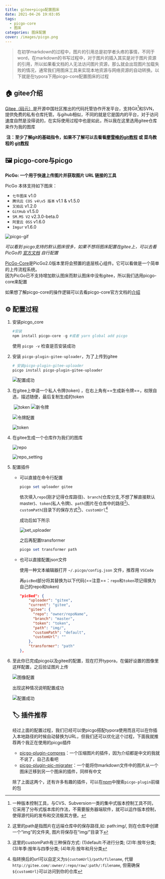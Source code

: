 ```yaml
---
title: gitee+picgo配置图床
date: 2021-04-26 19:03:05
tags: 
  - picgo-core
  - 图床
categories: 图床配置
cover: /images/picgo.png
---
```


> 在初学markdown的过程中，图片的引用总是初学者头疼的事情，不同于word，在markdown的书写过程中，对于图片的插入其实是对于图片资源的引用，所以如果看文档的人无法访问图片资源，那么就会出现图片加载失败的情况，通常我们用图床工具来实现本地资源与网络资源的自动转换。以下就是在typora下用picgo-core配置图床的过程

## :house: ​gitee介绍

[Gitee（码云）](https://gitee.com)是开源中国社区推出的代码托管协作开发平台，支持Git[^1]和SVN，提供免费的私有仓库托管。与gihub相似，不同的就是它是国内的平台，对于访问速度自然是没得说的，在实际使用过程中也是如此，所以我在这里选用gitee仓库来作为我的图库

​    **注：至少了解git的基础指令，如果不了解可以去看看[廖雪峰的git教程](https://www.liaoxuefeng.com/wiki/896043488029600) 或 菜鸟教程的 [git教程](https://www.runoob.com/git/git-tutorial.html)**

## :framed_picture: picgo-core与picgo

**PicGo: 一个用于快速上传图片并获取图片 URL 链接的工具**

PicGo 本体支持如下图床：

- `七牛图床` v1.0
- `腾讯云 COS v4\v5 版本` v1.1 & v1.5.0
- `又拍云` v1.2.0
- `GitHub` v1.5.0
- `SM.MS V2` v2.3.0-beta.0
- `阿里云 OSS` v1.6.0
- `Imgur` v1.6.0

![picgo-gif](/gitee-picgo配置图床/picgo-2.0.gif)

*可以看到 picgo支持的默认图床很多，如果不想将图床配置在gitee上，可以去看 PicGo的 [官方文档](https://picgo.github.io/PicGo-Doc/zh/) 自行配置*

[PicGo-Core](https://picgo.github.io/PicGo-Core-Doc/)是PicGo2.0版本里将会预置的底层核心组件。它可以看做是一个简单的上传流程系统。  
因为PicGo已不支持增加默认图床而默认图床中没有gitee，所以我们选用picgo-core来配置

如果想了解picgo-core的操作逻辑可以去看picgo-core官方文档的[介绍](https://picgo.github.io/PicGo-Core-Doc/zh/guide/#%E7%89%B9%E6%80%A7)

## :gear: 配置过程

1. 安装picgo_core

   ```powershell
   #安装
   npm install picgo-core -g #或者 yarn global add picgo
   ```

   使用 `picgo -v` 检查是否安装成功

2. 安装 `picgo-plugin-gitee-uploader`，为了上传到gitee

   ```powershell
   # 安装picgo-plugin-gitee-uploader
   picgo install picgo-plugin-gitee-uploader
   ```

   ![配置成功](./gitee-picgo配置图床/插件配置成功.png)

3. 在gitee上申请一个私人令牌(token) ，在右上角有==生成新令牌==，权限自选，描述随便，最后复制生成的token

   ​                                             ![token](./gitee-picgo配置图床/token.png)             ![新令牌](./gitee-picgo配置图床/新令牌.png)

   ![令牌配置](./gitee-picgo配置图床/token_right.png)

   ![token](./gitee-picgo配置图床/token_ture.png)

4. 在gitee生成一个仓库作为我们的图库

   ![repo](./gitee-picgo配置图床/repo.png)

   ![repo_setting](./gitee-picgo配置图床/repo_setting.png)

5. 配置插件

   - 可以直接在命令行配置

     ```powershell
     picgo set uploader gitee
     ```

     依次填入`repo`(刚才记得仓库路径)、`branch`(仓库分支,不想了解直接默认master)、`token`(私人令牌)、`path`(图片在仓库中的路径[^2])、`customPath`(目录下的保存方式[^3])、`customUrl`[^4]
   
     成功后如下所示
   
     ![set_uploader](./gitee-picgo配置图床/picgosetting_uploader.jpg)
   
     之后再配置transformer
   
     ```powershell
     picgo set transformer path
     ```
   
   - 也可以直接配置json文件
   
     使用一种文本编辑器打开 `~/.picgo/config.json` 文件，推荐用 `VSCode`
   
     再`picBed`部分将其替换为以下代码(==注意==：`repo`和`token`项记得换为自己的repo和token)
   
     ```json
     "picBed": {
         "uploader": "gitee",
         "current": "gitee",
         "gitee": {
           "repo": "owner/repoName",
           "branch": "master",
           "token": "token",
           "path": "img/",
           "customPath": "default",
           "customUrl": ""
         },
         "transformer": "path"
     },
     ```

6. 至此你已完成picgo以及gitee的配置，现在打开typora，在偏好设置的图像里这样配置，之后验证图片上传

   ![图像配置](./gitee-picgo配置图床/typora设置.png)

   出现这种情况说明配置成功

   ![配置成功](./gitee-picgo配置图床/成功.png)

   ## :label: 插件推荐

   经过上面的配置过程，我们已经可以使picgo搭配typora使用而且可以在你插入本地路径的时候自动替换为URL，但我们还可以优化这个过程，下面我就推荐两个我正在使用的picgo插件

   - [picgo-plugin-compres](https://www.npmjs.com/package/picgo-plugin-compress)：一个压缩图片的插件，因为介绍都是中文的我就不说了，自己去看吧
   - [picgo-plugin-pic-migrater](https://www.npmjs.com/package/picgo-plugin-pic-migrater)：一个能将你markdown文件中的图片从一个图床迁移到另一个图床的插件，同样有中文

   除了上面这两个，还有许多有趣的插件，可以在[npm](https://www.npmjs.com)中搜索`picgo-plugin`前缀的包

[^1]: 一种版本控制工具，与CVS、Subversion一类的集中式版本控制工具不同，它采用了分布式版本库的作法，不需要服务器端软件，就可以运作版本控制，使得源代码的发布和交流极其方便。

[^2]: 这里的path是指图片在远端仓库中的保存路径,如: path:img/, 则在仓库中创建一个“img”的文件夹, 图片将保存在“img/”目录下
[^3]: 这里的customPath有三种保存方式: (1)default:不进行分类; (2)年:按年分类; (3)年季:按年与四季分类; (4)年月:按年和月分类
[^4]: 指转换后的url可以自定义为`${customUrl}/path/filename`, 代替`http://gitee.com/:owner/:repo/raw/:path/:filename`, 但需确保`${customUrl}`可以访问到你的仓库